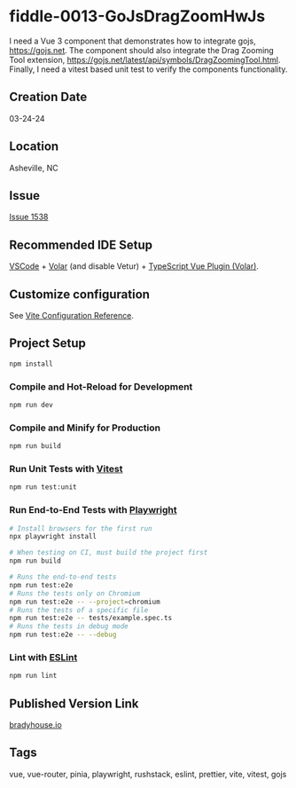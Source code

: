 fiddle-0013-GoJsDragZoomHwJs
======

I need a Vue 3 component that demonstrates how to integrate gojs, https://gojs.net. The component should also integrate the Drag Zooming Tool extension, https://gojs.net/latest/api/symbols/DragZoomingTool.html. Finally, I need a vitest based unit test to verify the components functionality.


## Creation Date

03-24-24


## Location

Asheville, NC


## Issue

[Issue 1538](https://github.com/bradyhouse/house/issues/1538)


## Recommended IDE Setup

[VSCode](https://code.visualstudio.com/) + [Volar](https://marketplace.visualstudio.com/items?itemName=Vue.volar) (and disable Vetur) + [TypeScript Vue Plugin (Volar)](https://marketplace.visualstudio.com/items?itemName=Vue.vscode-typescript-vue-plugin).

## Customize configuration

See [Vite Configuration Reference](https://vitejs.dev/config/).

## Project Setup

```sh
npm install
```

### Compile and Hot-Reload for Development

```sh
npm run dev
```

### Compile and Minify for Production

```sh
npm run build
```

### Run Unit Tests with [Vitest](https://vitest.dev/)

```sh
npm run test:unit
```

### Run End-to-End Tests with [Playwright](https://playwright.dev)

```sh
# Install browsers for the first run
npx playwright install

# When testing on CI, must build the project first
npm run build

# Runs the end-to-end tests
npm run test:e2e
# Runs the tests only on Chromium
npm run test:e2e -- --project=chromium
# Runs the tests of a specific file
npm run test:e2e -- tests/example.spec.ts
# Runs the tests in debug mode
npm run test:e2e -- --debug
```

### Lint with [ESLint](https://eslint.org/)

```sh
npm run lint
```

## Published Version Link

[bradyhouse.io](https://bradyhouse.github.io/vue/fiddle-0013-GoJsDragZoomHwJs/)



## Tags

vue, vue-router, pinia, playwright, rushstack, eslint, prettier, vite, vitest, gojs
